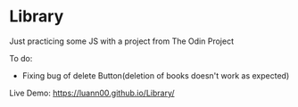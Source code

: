 # Library

Just practicing some JS with a project from The Odin Project


To do:
* Fixing bug of delete Button(deletion of books doesn't work as expected)


Live Demo: https://luann00.github.io/Library/

